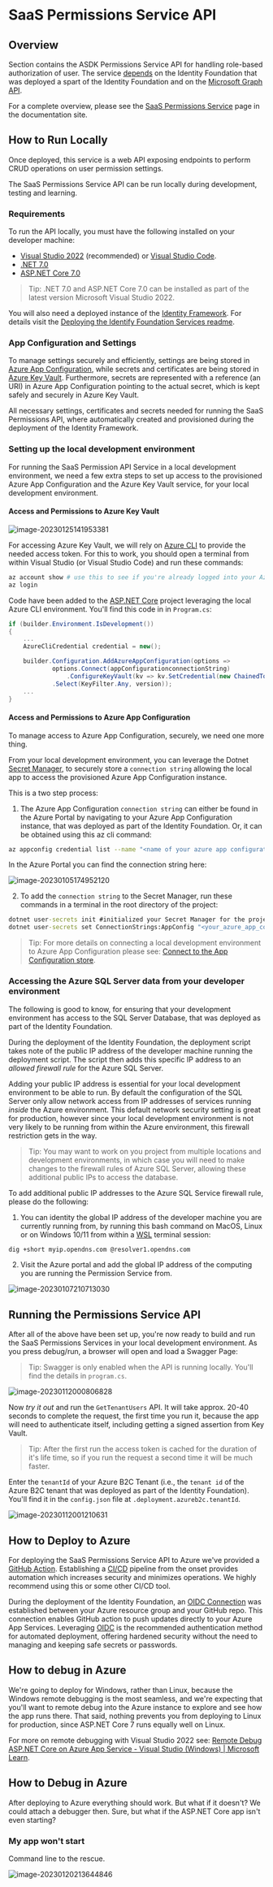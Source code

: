 # SaaS Permissions Service API

## Overview

Section contains the ASDK Permissions Service API for handling role-based authorization of user. The service [depends](https://azure.github.io/azure-saas/components/identity/permissions-service#dependencies) on the Identity Foundation that was deployed a spart of the Identity Foundation and on the [Microsoft Graph API](https://learn.microsoft.com/en-us/graph/use-the-api).

For a complete overview, please see the [SaaS Permissions Service](https://azure.github.io/azure-saas/components/identity/permissions-service/) page in the documentation site.

## How to Run Locally

Once deployed, this service is a web API exposing endpoints to perform CRUD operations on user permission settings.

The SaaS Permissions Service API can be run locally during development, testing and learning.

### Requirements

To run the API locally, you must have the following installed on your developer machine:

- [Visual Studio 2022](https://visualstudio.microsoft.com/downloads/) (recommended) or [Visual Studio Code](https://code.visualstudio.com/download).
- [.NET 7.0](https://dotnet.microsoft.com/en-us/download/dotnet/7.0)
- [ASP.NET Core 7.0](https://docs.microsoft.com/en-us/aspnet/core/introduction-to-aspnet-core?view=aspnetcore-7.0)

> Tip: .NET 7.0 and ASP.NET Core 7.0 can be installed as part of the latest version Microsoft Visual Studio 2022.

You will also need a deployed instance of the [Identity Framework](https://azure.github.io/azure-saas/quick-start/). For details visit the [Deploying the Identify Foundation Services readme](../Saas.Identity.Provider/readme.md).

###  App Configuration and Settings

To manage settings securely and efficiently, settings are being stored in [Azure App Configuration](https://learn.microsoft.com/en-us/azure/azure-app-configuration/overview), while secrets and certificates are being stored in [Azure Key Vault](https://learn.microsoft.com/en-us/azure/key-vault/general/overview). Furthermore, secrets are represented with a reference (an URI) in Azure App Configuration pointing to the actual secret, which is kept safely and securely in Azure Key Vault. 

All necessary settings, certificates and secrets needed for running the SaaS Permissions API, where automatically created and provisioned during the deployment of the Identity Framework. 

### Setting up the local development environment

For running the SaaS Permission API Service in a local development environment, we need a few extra steps to set up access to the provisioned Azure App Configuration and the Azure Key Vault service, for your local development environment. 

#### Access and Permissions to Azure Key Vault 

![image-20230125141953381](assets/readme/image-20230125141953381.png)

For accessing Azure Key Vault, we will rely on [Azure CLI](https://learn.microsoft.com/en-us/cli/azure/install-azure-cli) to provide the needed access token. For this to work, you should open a terminal from within Visual Studio (or Visual Studio Code) and run these commands:

```bash
az account show # use this to see if you're already logged into your Azure tanent, if not use the next command to login
az login
```

Code have been added to the [ASP.NET Core](https://learn.microsoft.com/en-us/aspnet/core/introduction-to-aspnet-core?view=aspnetcore-7.0) project leveraging the local Azure CLI environment. You'll find this code in in `Program.cs`:

```csharp
if (builder.Environment.IsDevelopment())
{
    ...
    AzureCliCredential credential = new();

    builder.Configuration.AddAzureAppConfiguration(options =>
            options.Connect(appConfigurationconnectionString)
                .ConfigureKeyVault(kv => kv.SetCredential(new ChainedTokenCredential(credential)))
            .Select(KeyFilter.Any, version));
    ...
}
```

#### Access and Permissions to Azure App Configuration

To manage access to Azure App Configuration, securely, we need one more thing. 

From your local development environment, you can leverage the Dotnet [Secret Manager](https://learn.microsoft.com/en-us/aspnet/core/security/app-secrets?view=aspnetcore-7.0&tabs=windows), to securely store a `connection string` allowing the local app to access the provisioned Azure App Configuration instance. 

This is a two step process:

1. The Azure App Configuration `connection string` can either be found in the Azure Portal by navigating to your Azure App Configuration instance, that was deployed as part of the Identity Foundation. Or, it can be obtained using this az cli command: 

```bash
az appconfig credential list --name "<name of your azure app configuration> --query [0].connectionString"
```

In the Azure Portal you can find the connection string here:

![image-20230105174952120](assets/readme/image-20230105174952120.png)

2. To add the `connection string` to the Secret Manager, run these commands in a terminal in the root directory of the project:

```cmd
dotnet user-secrets init #initialized your Secret Manager for the project.
dotnet user-secrets set ConnectionStrings:AppConfig "<your_azure_app_config_connection_string>"
```

> Tip: For more details on connecting a local development environment to Azure App Configuration please see: [Connect to the App Configuration store](https://learn.microsoft.com/en-us/azure/azure-app-configuration/quickstart-aspnet-core-app?tabs=core6x#connect-to-the-app-configuration-store). 

### Accessing the Azure SQL Server data from your developer environment

The following is good to know, for ensuring that your development environment has access to the SQL Server Database, that was deployed as part of the Identity Foundation.

During the deployment of the Identity Foundation, the deployment script takes note of the public IP address of the developer machine running the deployment script. The script then adds this specific IP address to an *allowed firewall rule* for the Azure SQL Server. 

Adding your public IP address is essential for your local development environment to be able to run. By default the configuration of the SQL Server only allow network access from IP addresses of services running *inside* the Azure environment. This default network security setting is great for production, however since your local development environment is not very likely to be running from within the Azure environment, this firewall restriction gets in the way.

> Tip: You may want to work on you project from multiple locations and development environments, in which case you will need to make changes to the firewall rules of Azure SQL Server, allowing these additional public IPs to access the database.
>

To add additional public IP addresses to the Azure SQL Service firewall rule, please do the following:

1. You can identity the global IP address of the developer machine you are currently running from, by running this bash command on MacOS, Linux or on Windows 10/11 from within a [WSL](https://learn.microsoft.com/en-us/windows/wsl/install) terminal session:

```bash
dig +short myip.opendns.com @resolver1.opendns.com
```

2. Visit the Azure portal and add the global IP address of the computing you are running the Permission Service from. 

![image-20230107210713030](assets/readme/image-20230107210713030.png)

## Running the Permissions Service API

After all of the above have been set up, you're now ready to build and run the SaaS Permissions Services in your local development environment. As you press debug/run, a browser will open and load a Swagger Page:

> Tip: Swagger is only enabled when the API is running locally. You'll find the details in `program.cs`.

![image-20230112000806828](assets/readme/image-20230112000806828.png)

Now *try it out* and run the `GetTenantUsers` API. It will take approx. 20-40 seconds to complete the request, the first time you run it, because the app will need to authenticate itself, including getting a signed assertion from Key Vault. 

> Tip: After the first run the access token is cached for the duration of it's life time, so if you run the request a second time it will be much faster. 

Enter the `tenantId` of your Azure B2C Tenant (i.e., the `tenant id` of the Azure B2C tenant that was deployed as part of the Identity Foundation). You'll find it in the `config.json` file at `.deployment.azureb2c.tenantId`.

![image-20230112001210631](assets/readme/image-20230112001210631.png)

## How  to Deploy to Azure

For deploying the SaaS Permissions Service API to Azure we've provided a [GitHub Action](https://github.com/features/actions). Establishing a [CI/CD](CI/CD) pipeline from the onset provides automation which increases security and minimizes operations. We highly recommend using this or some other CI/CD tool. 

During the deployment of the Identity Foundation, an [OIDC Connection](https://learn.microsoft.com/en-us/azure/app-service/deploy-github-actions?tabs=openid) was established between your Azure resource group and your GitHub repo. This connection enables GitHub action to push updates directly to your Azure App Services. Leveraging [OIDC](https://docs.github.com/en/actions/deployment/security-hardening-your-deployments/about-security-hardening-with-openid-connect) is the recommended authentication method for automated deployment, offering hardened security without the need to managing and keeping safe secrets or passwords.



## How to debug in Azure

We're going to deploy for Windows, rather than Linux, because the Windows remote debugging is the most seamless, and we're expecting that you'll want to remote debug into the Azure instance to explore and see how the app runs there. That said, nothing prevents you from deploying to Linux for production, since ASP.NET Core 7 runs equally well on Linux.

For more on remote debugging with Visual Studio 2022 see: [Remote Debug ASP.NET Core on Azure App Service - Visual Studio (Windows) | Microsoft Learn](https://learn.microsoft.com/en-us/visualstudio/debugger/remote-debugging-azure-app-service?view=vs-2022). 



## How to Debug in Azure

After deploying to Azure everything should work. But what if it doesn't? We could attach a debugger then. Sure, but what if the ASP.NET Core app isn't even starting? 

### My app won't start

Command line to the rescue. 

![image-20230120213644846](assets/readme/image-20230120213644846.png)

<TO DO>